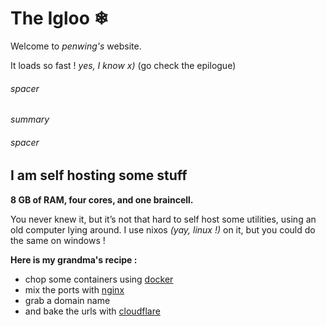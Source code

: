 # The Igloo ❄ 

Welcome to *penwing's* website.

It loads so fast ! *yes, I know x)* (go check the epilogue)

###### spacer

*summary*

###### spacer

## I am self hosting some stuff

**8 GB of RAM, four cores, and one braincell.**

You never knew it, but it’s not that hard to self host some utilities, using 
an old computer lying around. I use nixos *(yay, linux !)* on it, but you 
could do the same on windows !

**Here is my grandma's recipe :**

- chop some containers using [docker](https://www.docker.com/get-started/)
- mix the ports with [nginx](https://www.freecodecamp.org/news/the-nginx-handbook/)
- grab a domain name
- and bake the urls with [cloudflare](https://www.cloudflare.com/)
